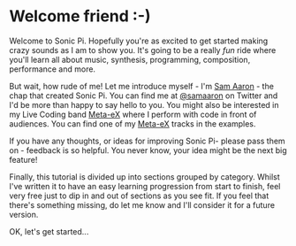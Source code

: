 # Welcome friend :-)

Welcome to Sonic Pi. Hopefully you're as excited to get started making
crazy sounds as I am to show you. It's going to be a really *fun* ride
where you'll learn all about music, synthesis, programming, composition,
performance and more.

But wait, how rude of me! Let me introduce myself - I'm
[Sam Aaron](http://twitter.com/samaaron) - the chap that created Sonic
Pi. You can find me at [@samaaron](http://twitter.com/samaaron) on
Twitter and I'd be more than happy to say hello to you.  You might also
be interested in my Live Coding band [Meta-eX](http://meta-ex.com) where
I perform with code in front of audiences. You can find one of my
[Meta-eX](http://meta-ex.com) tracks in the examples.

If you have any thoughts, or ideas for improving Sonic Pi- please pass
them on - feedback is so helpful. You never know, your idea might be
the next big feature!

Finally, this tutorial is divided up into sections grouped by
category. Whilst I've written it to have an easy learning progression
from start to finish, feel very free just to dip in and out of sections
as you see fit. If you feel that there's something missing, do let me
know and I'll consider it for a future version.

OK, let's get started...


